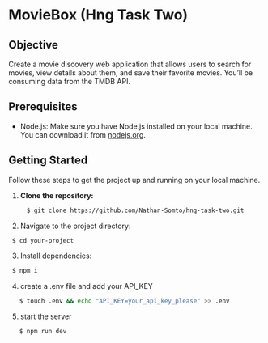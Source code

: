 # MovieBox (Hng Task Two)

## Objective
Create a movie discovery web application that allows users to search for movies, view details about them, and save their favorite movies. You’ll be consuming data from the TMDB API.

## Prerequisites

- Node.js: Make sure you have Node.js installed on your local machine. You can download it from [nodejs.org](https://nodejs.org/).

## Getting Started

Follow these steps to get the project up and running on your local machine.

1. **Clone the repository:**

```bash
     $ git clone https://github.com/Nathan-Somto/hng-task-two.git
```
2. Navigate to the project directory:

```bash
 $ cd your-project
```

3. Install dependencies:

```bash
 $ npm i
```

4. create a .env file and add your API_KEY

```bash
   $ touch .env && echo "API_KEY=your_api_key_please" >> .env
```

5. start the server
```bash
   $ npm run dev
```

